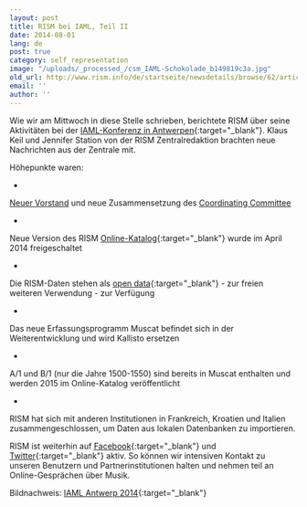 ```yaml
---
layout: post
title: RISM bei IAML, Teil II
date: 2014-08-01
lang: de
post: true
category: self_representation
image: "/uploads/_processed_/csm_IAML-Schokolade_b149819c3a.jpg"
old_url: http://www.rism.info/de/startseite/newsdetails/browse/62/article/64/rism-at-iaml-part-ii.html
email: ''
author: ''
---
```



Wie wir am Mittwoch in diese Stelle schrieben, berichtete RISM über seine Aktivitäten bei der [IAML-Konferenz in Antwerpen](http://www.libraryconservatoryantwerp.be/iaml2014/index.php){:target="_blank"}. Klaus Keil und Jennifer Station von der RISM Zentralredaktion brachten neue Nachrichten aus der Zentrale mit.

Höhepunkte waren:

-

[Neuer Vorstand](/de/unternehmen/verein-internationales-quellenlexikon-der-musik.html#c275 "Öffnet internen Link im aktuellen Fenster") und neue Zusammensetzung des [Coordinating Committee](/de/unternehmen/internationale-partner.html#c117 "Öffnet internen Link im aktuellen Fenster")


-

Neue Version des RISM [Online-Katalog](http://opac.rism.info/){:target="_blank"} wurde im April 2014 freigeschaltet


-

Die RISM-Daten stehen als [open data](https://opac.rism.info/index.php?id=8&L=0&id=8){:target="_blank"} - zur freien weiteren Verwendung - zur Verfügung


-

Das neue Erfassungsprogramm Muscat befindet sich in der Weiterentwicklung und wird Kallisto ersetzen


-

A/1 und B/1 (nur die Jahre 1500-1550) sind bereits in Muscat enthalten und werden 2015 im Online-Katalog veröffentlicht


-

RISM hat sich mit anderen Institutionen in Frankreich, Kroatien und Italien zusammengeschlossen, um Daten aus lokalen Datenbanken zu importieren.



RISM ist weiterhin auf [Facebook](https://www.facebook.com/RISM.info){:target="_blank"} und [Twitter](https://twitter.com/RISM_music){:target="_blank"} aktiv. So können wir intensiven Kontakt zu unseren Benutzern und Partnerinstitutionen halten und nehmen teil an Online-Gesprächen über Musik.

Bildnachweis: [IAML Antwerp 2014](https://www.facebook.com/pages/IAML-Antwerp-2014/485096671599849){:target="_blank"}